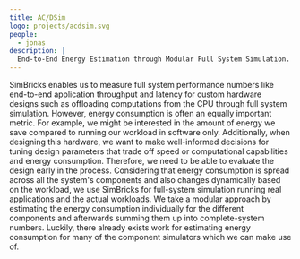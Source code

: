 ```yaml
---
title: AC/DSim
logo: projects/acdsim.svg
people:
  - jonas
description: |
  End-to-End Energy Estimation through Modular Full System Simulation.
---
```


SimBricks enables us to measure full system performance numbers like end-to-end
application throughput and latency for custom hardware designs such as
offloading computations from the CPU through full system simulation. However,
energy consumption is often an equally important metric. For example, we might
be interested in the amount of energy we save compared to running our workload
in software only. Additionally, when designing this hardware, we want to make
well-informed decisions for tuning design parameters that trade off speed or
computational capabilities and energy consumption. Therefore, we need to be able
to evaluate the design early in the process. Considering that energy consumption
is spread across all the system's components and also changes dynamically based
on the workload, we use SimBricks for full-system simulation running real
applications and the actual workloads. We take a modular approach by estimating
the energy consumption individually for the different components and afterwards
summing them up into complete-system numbers. Luckily, there already exists work
for estimating energy consumption for many of the component simulators which we
can make use of.
